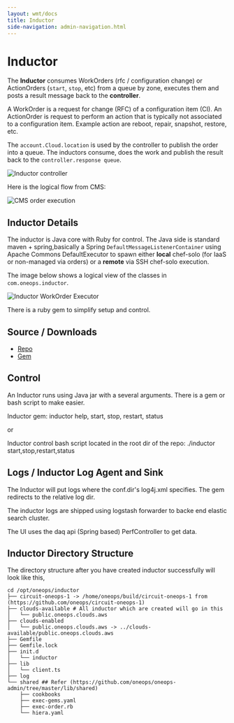 ```yaml
---
layout: wmt/docs
title: Inductor
side-navigation: admin-navigation.html
---
```


# Inductor

The **Inductor** consumes WorkOrders (rfc / configuration change) or ActionOrders
(`start`, `stop`, etc) from a queue by zone, executes them and posts a result
message back to the **controller**.

A WorkOrder is a request for change (RFC) of a configuration item (CI). An ActionOrder is request to perform an action that
is typically not associated to a configuration item. Example action are reboot, repair, snapshot, restore, etc.

The `account.Cloud.location` is used by the controller to publish the order into a queue.  The inductors consume,
does the work and publish the result back to the `controller.response queue`.

![Inductor controller](/assets/docs/local/images/inductor-controller.png)

Here is the logical flow from CMS:

![CMS order execution](/assets/docs/local/images/cms-order-execution.png)

## Inductor Details

The inductor is Java core with Ruby for control. The Java side is standard maven + spring,basically a Spring `DefaultMessageListenerContainer` using Apache Commons DefaultExecutor
to spawn either **local** chef-solo (for IaaS or non-managed via orders) or a **remote**
via SSH chef-solo execution.

The image below shows a logical view of the classes in `com.oneops.inductor`.

![Inductor WorkOrder Executor](/assets/docs/local/images/inductor.png)


There is a ruby gem to simplify setup and control.

## Source / Downloads

* [Repo](https://github.com/oneops/inductor)
* [Gem](https://github.com/oneops/oneops-admin)

## Control

An Inductor runs using Java jar with a several arguments. There is a gem or bash script to make easier.

Inductor gem: inductor help, start, stop, restart, status

or

Inductor control bash script located in the root dir of the repo: ./inductor start,stop,restart,status

## Logs / Inductor Log Agent and Sink

The Inductor will put logs where the conf.dir's log4j.xml specifies. The gem redirects to the relative log dir.

The inductor logs are shipped using logstash forwarder to backe end elastic search cluster.

The UI uses the daq api (Spring based) PerfController to get data.


## Inductor Directory Structure

The directory structure after you have created inductor successfully will look like this,

```
cd /opt/oneops/inductor
├── circuit-oneops-1 -> /home/oneops/build/circuit-oneops-1 from (https://github.com/oneops/circuit-oneops-1)
├── clouds-available # All inductor which are created will go in this
│   └── public.oneops.clouds.aws
├── clouds-enabled
│   └── public.oneops.clouds.aws -> ../clouds-available/public.oneops.clouds.aws
├── Gemfile
├── Gemfile.lock
├── init.d
│   └── inductor
├── lib
│   └── client.ts
├── log
└── shared ## Refer (https://github.com/oneops/oneops-admin/tree/master/lib/shared)
    ├── cookbooks
    ├── exec-gems.yaml
    ├── exec-order.rb
    └── hiera.yaml
```
